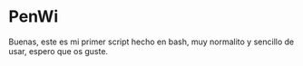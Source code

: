 # PenWi
Buenas, este es mi primer script hecho en bash, muy normalito y sencillo de usar, espero que os guste.

